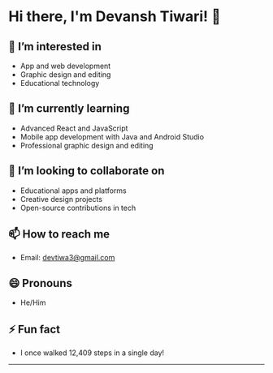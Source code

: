 # Hi there, I'm Devansh Tiwari! 👋

## 👀 I’m interested in
- App and web development
- Graphic design and editing
- Educational technology

## 🌱 I’m currently learning
- Advanced React and JavaScript
- Mobile app development with Java and Android Studio
- Professional graphic design and editing

## 💞 I’m looking to collaborate on
- Educational apps and platforms
- Creative design projects
- Open-source contributions in tech

## 📫 How to reach me
- Email: [devtiwa3@gmail.com](mailto:devtiwa3@gmail.com)
  
## 😄 Pronouns
- He/Him

## ⚡ Fun fact
- I once walked 12,409 steps in a single day!

---
